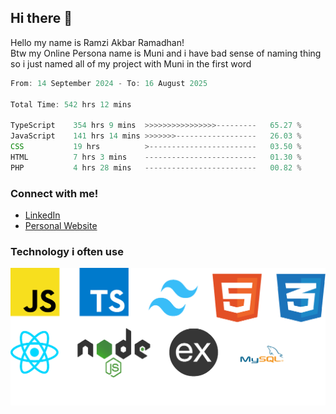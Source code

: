 ## Hi there 👋
Hello my name is Ramzi Akbar Ramadhan!\
Btw my Online Persona name is Muni and i have bad sense of naming thing so i just named all of my project with Muni in the first word
<!--START_SECTION:Muni-->

```Javascript
From: 14 September 2024 - To: 16 August 2025

Total Time: 542 hrs 12 mins

TypeScript    354 hrs 9 mins  >>>>>>>>>>>>>>>>---------   65.27 %
JavaScript    141 hrs 14 mins >>>>>>>------------------   26.03 %
CSS           19 hrs          >------------------------   03.50 %
HTML          7 hrs 3 mins    -------------------------   01.30 %
PHP           4 hrs 28 mins   -------------------------   00.82 %
```

<!--END_SECTION:Muni-->
### Connect with me!
* [LinkedIn](https://www.linkedin.com/in/ramzi-akbar-ramadhan-b8b05a243/)
* [Personal Website](https://www.muniporto.my.id/)
### Technology i often use
![Technology List](assets/techlist.png)
